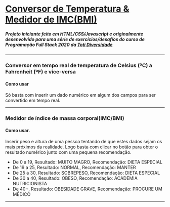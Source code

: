 # [Conversor de Temperatura & Medidor de IMC(BMI)](https://jovinoguerrero.github.io/Temperature-converter-and-BMI-meter/)

##### Projeto iniciante feito em HTML/CSS/Javascript e originalmente desenvolvido para uma série de exercícios/desafíos do curso de Programação Full Stack 2020 da [Toti Diversidade](https://totidiversidade.com.br/)
___
### Conversor em tempo real de temperatura de Celsius (ºC) a Fahrenheit (ºF) e vice-versa

#### Como usar

Só basta com inserir um dado numérico em algum dos campos para ser convertido em tempo real.
___
### Medidor de índice de massa corporal(IMC/BMI)
#### Como usar.
Inserir peso e altura de uma pessoa tentando de que estes dados sejam os mais próximos da realidade. Logo basta com clicar no botão para obter o resultado numérico junto com uma pequena recomendação.
* De 0  a 19, Resultado: MUITO MAGRO, Recomendação: DIETA ESPECIAL
* De 19  a 25, Resultado: NORMAL, Recomendação: MANTER
* De 25  a 30, Resultado: SOBREPESO, Recomendação: DIETA ESPECIAL
* De 30  a 40, Resultado: OBESO, Recomendação: ACADEMIA NUTRICIONISTA
* De 40+, Resultado: OBESIDADE GRAVE, Recomendação: PROCURE UM MÉDICO
___